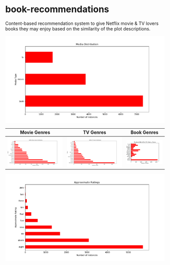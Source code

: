 # book-recommendations
Content-based recommendation system to give Netflix movie & TV lovers books they may enjoy based on the similarity of the plot descriptions. 

![alt_text](graphs/media_distribution.png) 

Movie Genres        |  TV Genres  |  Book Genres    
:-------------------------:|:-------------------------:|:-------------------------:
![alt_text](graphs/netflix_movie_genres.png)  | ![alt_text](graphs/netflix_tv_genres.png) | ![alt_text](graphs/goodreads.png)

![alt_text](graphs/rounded_ratings.png) 
